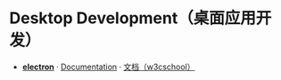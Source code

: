 # Desktop Development（桌面应用开发）

- [**electron**](https://github.com/electron/electron) · [Documentation](https://electronjs.org/docs)  · [文档（w3cschool）](https://www.w3cschool.cn/electronmanual/)